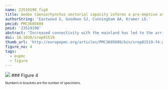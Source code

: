 ```yaml
---
name: 23519190_fig4
title: Aedes taeniorhynchus vectorial capacity informs a pre-emptive assessment of West Nile virus establishment in Galapagos.
authorString: 'Eastwood G, Goodman SJ, Cunningham AA, Kramer LD.'
pmcid: PMC3605609
pmid: '23519190'
abstract: "Increased connectivity with the mainland has led to the arrival of many invasive species to the Galápagos Islands, including novel pathogens, threatening the archipelago's unique fauna. Here we consider the potential role of the mosquito Aedes taeniorhynchus in maintaining the flavivirus West Nile virus [WNV] should it reach the islands. We report on three components of vectorial capacity - vector competency, distributional abundance and host-feeding. In contrast to USA strains, Galápagos A. taeniorhynchus is a competent and efficient WNV vector, capable of transmission at 5 days post-exposure. Based on 25 blood-meals, mammalian feeding suggests a potential bridge vector role should contact with key amplification taxa occur. Vector population abundance is driven primarily by climatic factors, peaking between January and March. As a ubiquitous competent vector, A. taeniorhynchus may facilitate future WNV establishment, therefore it is vital to ensure the biosecurity of Galápagos to prevent introductions of pathogens such as WNV."
doi: 10.1038/srep01519
thumb_url: 'http://europepmc.org/articles/PMC3605609/bin/srep01519-f4.gif'
figure_no: 4
tags:
  - eupmc
  - figure
---
```

<img src='http://europepmc.org/articles/PMC3605609/bin/srep01519-f4.jpg' style='max-height: 300px'>
### Figure 4
<p style='font-size: 10px;'><title>Map of the Galápagos Islands showing the collection sites of blood-engorged *Aedes taeniorhynchus* mosquitoes (for which vertebrate host DNA was successfully identified).</title> Numbers in brackets are the number of specimens.</p>